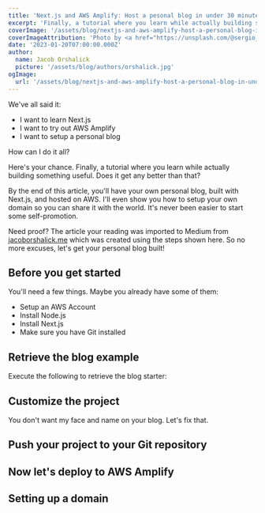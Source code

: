 ```yaml
---
title: 'Next.js and AWS Amplify: Host a pesonal blog in under 30 minutes'
excerpt: 'Finally, a tutorial where you learn while actually building something you can use.'
coverImage: '/assets/blog/nextjs-and-aws-amplify-host-a-personal-blog-in-under-30-minutes/sergio-capuzzimati-Ihml-Sigf6s-unsplash.jpg'
coverImageAttribution: 'Photo by <a href="https://unsplash.com/@sergio_capuzzimati?utm_source=unsplash&utm_medium=referral&utm_content=creditCopyText">Sergio Capuzzimati</a> on <a href="https://unsplash.com/photos/Ihml-Sigf6s?utm_source=unsplash&utm_medium=referral&utm_content=creditCopyText">Unsplash</a>'
date: '2023-01-20T07:00:00.000Z'
author:
  name: Jacob Orshalick
  picture: '/assets/blog/authors/orshalick.jpg'
ogImage:
  url: '/assets/blog/nextjs-and-aws-amplify-host-a-personal-blog-in-under-30-minutes/sergio-capuzzimati-Ihml-Sigf6s-unsplash.jpg'
---
```


We've all said it:

- I want to learn Next.js
- I want to try out AWS Amplify
- I want to setup a personal blog

How can I do it all?

Here's your chance.  Finally, a tutorial where you learn while actually building something useful.  Does it get any better than that?

By the end of this article, you'll have your own personal blog, built with Next.js, and hosted on AWS.  I'll even show you how to setup your own domain so you can share it with the world.  It's never been easier to start some self-promotion.

Need proof?  The article your reading was imported to Medium from [jacoborshalick.me](https://jacoborshalick.me) which was created using the steps shown here.  So no more excuses, let's get your personal blog built!

## Before you get started

You'll need a few things.  Maybe you already have some of them:

- Setup an AWS Account
- Install Node.js
- Install Next.js
- Make sure you have Git installed

## Retrieve the blog example

Execute the following to retrieve the blog starter:

## Customize the project

You don't want my face and name on your blog.  Let's fix that.

## Push your project to your Git repository

## Now let's deploy to AWS Amplify

## Setting up a domain
